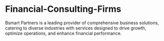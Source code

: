 # Financial-Consulting-Firms
Bsmart Partners is a leading provider of comprehensive business solutions, catering to diverse industries with services designed to drive growth, optimize operations, and enhance financial performance.
